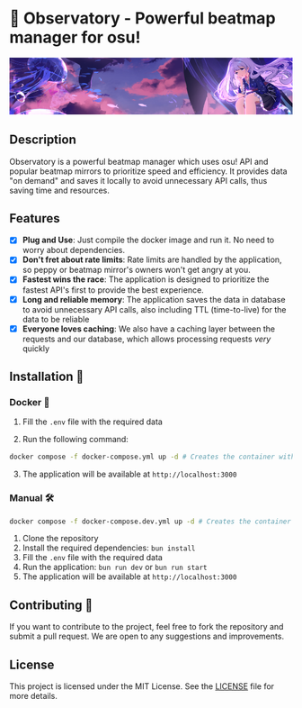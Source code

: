 # 🔭 Observatory - Powerful beatmap manager for osu!

<p align="center">
  <img src="./readme.png" alt="We don't own the rights to this image. If you are the owner and want it removed, please contact us." />
</p>

## Description

Observatory is a powerful beatmap manager which uses osu! API and popular beatmap mirrors to prioritize speed and efficiency. It provides data "on demand" and saves it locally to avoid unnecessary API calls, thus saving time and resources.

## Features

-   [x] **Plug and Use**: Just compile the docker image and run it. No need to worry about dependencies.
-   [x] **Don't fret about rate limits**: Rate limits are handled by the application, so peppy or beatmap mirror's owners won't get angry at you.
-   [x] **Fastest wins the race**: The application is designed to prioritize the fastest API's first to provide the best experience.
-   [x] **Long and reliable memory**: The application saves the data in database to avoid unnecessary API calls, also including TTL (time-to-live) for the data to be reliable
-   [x] **Everyone loves caching**: We also have a caching layer between the requests and our database, which allows processing requests _very_ quickly

## Installation 📩

### Docker 🐳

1. Fill the `.env` file with the required data

2. Run the following command:

```bash
docker compose -f docker-compose.yml up -d # Creates the container with app and all dependencies
```

3. The application will be available at `http://localhost:3000`

### Manual 🛠

```bash
docker compose -f docker-compose.dev.yml up -d # Creates the container with needed dependencies (postgres, grafana, etc.)
```

1. Clone the repository
2. Install the required dependencies: `bun install`
3. Fill the `.env` file with the required data
4. Run the application: `bun run dev` or `bun run start`
5. The application will be available at `http://localhost:3000`

## Contributing 💖

If you want to contribute to the project, feel free to fork the repository and submit a pull request. We are open to any
suggestions and improvements.

## License

This project is licensed under the MIT License. See the [LICENSE](../LICENSE) file for more details.

